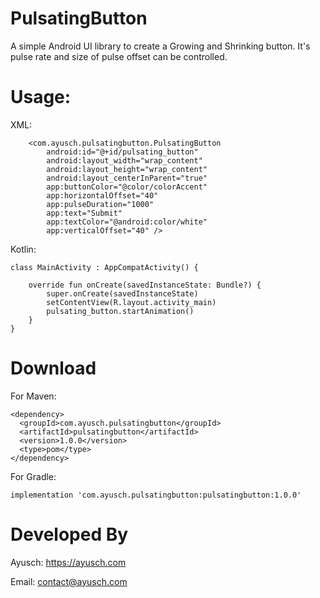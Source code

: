 # PulsatingButton
A simple Android UI library to create a Growing and Shrinking button. It's pulse rate and size of pulse offset can be controlled.


# Usage:

XML:
```
    <com.ayusch.pulsatingbutton.PulsatingButton
        android:id="@+id/pulsating_button"
        android:layout_width="wrap_content"
        android:layout_height="wrap_content"
        android:layout_centerInParent="true"
        app:buttonColor="@color/colorAccent"
        app:horizontalOffset="40"
        app:pulseDuration="1000"
        app:text="Submit"
        app:textColor="@android:color/white"
        app:verticalOffset="40" />
```

Kotlin:

```
class MainActivity : AppCompatActivity() {

    override fun onCreate(savedInstanceState: Bundle?) {
        super.onCreate(savedInstanceState)
        setContentView(R.layout.activity_main)
        pulsating_button.startAnimation()
    }
}
```


# Download

For Maven:
```
<dependency>
  <groupId>com.ayusch.pulsatingbutton</groupId>
  <artifactId>pulsatingbutton</artifactId>
  <version>1.0.0</version>
  <type>pom</type>
</dependency>
```
For Gradle:
```
implementation 'com.ayusch.pulsatingbutton:pulsatingbutton:1.0.0'
```


# Developed By

Ayusch: https://ayusch.com

Email: contact@ayusch.com

